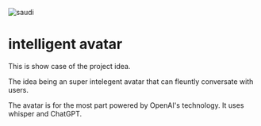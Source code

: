 ![saudi](https://user-images.githubusercontent.com/93127443/226091650-606a897a-c964-4d4d-a32e-b728dcd58585.png)


# intelligent avatar


This is show case of the project idea.

The idea being an super intelegent avatar that can fleuntly conversate with users.

The avatar is for the most part powered by OpenAI's technology. It uses whisper and ChatGPT.

